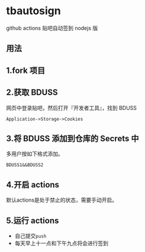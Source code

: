 # tbautosign
github actions 贴吧自动签到 nodejs 版

## 用法

## 1.fork 项目

## 2.获取 BDUSS

网页中登录贴吧，然后打开『开发者工具』，找到 BDUSS  

```
Application->Storage->Cookies
```

## 3.将 BDUSS 添加到仓库的 Secrets 中

多用户按如下格式添加。  

```
BDUSS1&&BDUSS2
```

## 4.开启 actions

默认actions是处于禁止的状态，需要手动开启。

## 5.运行 actions

- 自己提交`push`  
- 每天早上十一点和下午九点将会进行签到  
   
